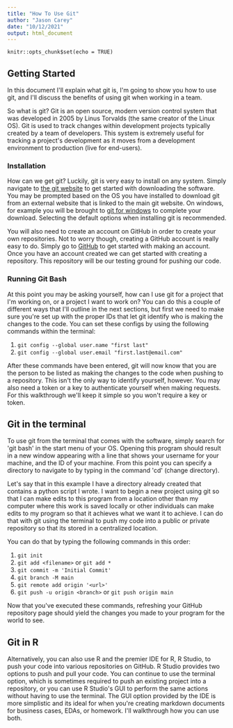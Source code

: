 ```yaml
---
title: "How To Use Git"
author: "Jason Carey"
date: "10/12/2021"
output: html_document
---
```


```{r setup, include=FALSE}
knitr::opts_chunk$set(echo = TRUE)
```

## Getting Started

In this document I'll explain what git is, I'm going to show you how to use git, and I'll discuss the benefits of using git when working in a team.

So what is git? Git is an open source, modern version control system that was developed in 2005 by Linus Torvalds (the same creator of the Linux OS). Git is used to track changes within development projects typically created by a team of developers. This system is extremely useful for tracking a project's development as it moves from a development environment to production (live for end-users).

### Installation

How can we get git? Luckily, git is very easy to install on any system. Simply navigate to [the git website](https://www.atlassian.com/git) to get started with downloading the software. You may be prompted based on the OS you have installed to download git from an external website that is linked to the main git website. On windows, for example you will be brought to [git for windows](https://gitforwindows.org/) to complete your download. Selecting the default options when installing git is recommended.

You will also need to create an account on GitHub in order to create your own repositories. Not to worry though, creating a GitHub account is really easy to do. Simply go to [GitHub](https://github.com) to get started with making an account. Once you have an account created we can get started with creating a repository. This repository will be our testing ground for pushing our code.

### Running Git Bash

At this point you may be asking yourself, how can I use git for a project that I'm working on, or a project I want to work on? You can do this a couple of different ways that I'll outline in the next sections, but first we need to make sure you're set up with the proper IDs that let git identify who is making the changes to the code. You can set these configs by using the following commands within the terminal:

1. `git config --global user.name "first last"`
2. `git config --global user.email "first.last@email.com"`

After these commands have been entered, git will now know that you are the person to be listed as making the changes to the code when pushing to a repository. This isn't the only way to identify yourself, however. You may also need a token or a key to authenticate yourself when making requests. For this walkthrough we'll keep it simple so you won't require a key or token.

## Git in the terminal

To use git from the terminal that comes with the software, simply search for 'git bash' in the start menu of your OS. Opening this program should result in a new window appearing with a line that shows your username for your machine, and the ID of your machine. From this point you can specify a directory to navigate to by typing in the command 'cd' (change directory).

Let's say that in this example I have a directory already created that contains a python script I wrote. I want to begin a new project using git so that I can make edits to this program from a location other than my computer where this work is saved locally or other individuals can make edits to my program so that it achieves what we want it to achieve. I can do that with git using the terminal to push my code into a public or private repository so that its stored in a centralized location.

You can do that by typing the following commands in this order:

1. `git init`
2. `git add <filename>` or `git add *`
3. `git commit -m 'Initial Commit'`
4. `git branch -M main`
4. `git remote add origin '<url>'`
5. `git push -u origin <branch>` or `git push origin main`

Now that you've executed these commands, refreshing your GitHub repository page should yield the changes you made to your program for the world to see.

## Git in R

Alternatively, you can also use R and the premier IDE for R, R Studio, to push your code into various repositories on GitHub. R Studio provides two options to push and pull your code. You can continue to use the terminal option, which is sometimes required to push an existing project into a repository, or you can use R Studio's GUI to perform the same actions without having to use the terminal. The GUI option provided by the IDE is more simplistic and its ideal for when you're creating markdown documents for business cases, EDAs, or homework. I'll walkthrough how you can use both.
